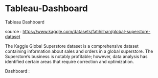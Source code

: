 # Tableau-Dashboard
Tableau Dashboard

source : https://www.kaggle.com/datasets/fatihilhan/global-superstore-dataset

The Kaggle Global Superstore dataset is a comprehensive dataset containing information about sales and orders in a global superstore.
The Superstore’s business is notably profitable; however, data analysis has identified certain areas that require correction and optimization.

Dashboard : 
